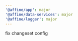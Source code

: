 ```yaml
---
'@affine/app': major
'@affine/data-services': major
'@affine/logger': major
---
```


fix changeset config
